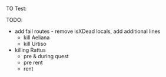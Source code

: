 TO Test:

TODO:
* add fail routes - remove isXDead locals, add additional lines
  * kill Aeliana
  * kill Urtiso
* killing Rattus
  * pre & during quest
  * pre rent
  * rent